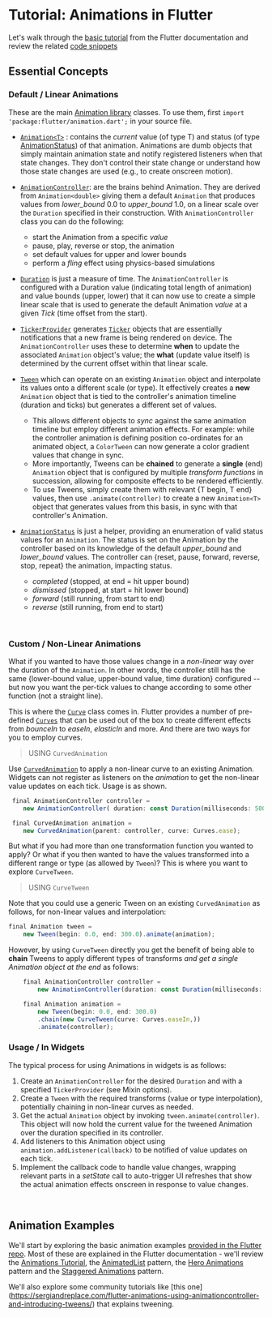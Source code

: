 # Tutorial: Animations in Flutter

Let's walk through the [basic tutorial](https://flutter.io/tutorials/animation) from the Flutter documentation and review the related [code snippets](https://github.com/flutter/website/tree/master/src/_includes/code/animation)



## Essential Concepts

### Default / Linear Animations

These are the main [Animation library](https://docs.flutter.io/flutter/animation/animation-library.html) classes. 
To use them, first  ```import 'package:flutter/animation.dart';``` in your source file.
 
  * [```Animation<T>```](https://docs.flutter.io/flutter/animation/Animation-class.html) :  contains the _current_ value (of type T) and  status (of type [AnimationStatus](https://docs.flutter.io/flutter/animation/AnimationStatus-class.html)) of that animation. Animations are dumb objects that simply maintain animation state and notify registered listeners when that state changes. They don't control their state change or understand how those state changes are used (e.g., to create onscreen motion).

  * [```AnimationController```](https://docs.flutter.io/flutter/animation/AnimationController-class.html): are the brains behind Animation. They are derived from ```Animation<double>``` giving them a default ```Animation``` that produces values from *lower_bound* 0.0 to *upper_bound* 1.0, on a linear scale over the ```Duration``` specified in their construction. With ```AnimationController``` class you can do the following:
    * start the Animation from a specific _value_
    * pause, play, reverse or stop, the animation
    * set default values for upper and lower bounds 
    * perform a _fling_ effect using physics-based simulations

  * [```Duration```](https://docs.flutter.io/flutter/dart-core/Duration-class.html) is just a measure of time. The ```AnimationController``` is configured with a Duration value (indicating total length of animation) and value bounds (upper, lower) that it can now use to create a simple linear scale that is used to generate the default Animation _value_ at a given _Tick_ (time offset from the start).

  * [```TickerProvider```](https://docs.flutter.io/flutter/scheduler/TickerProvider-class.html) generates [```Ticker```](https://docs.flutter.io/flutter/scheduler/Ticker-class.html) objects that are essentially notifications that a new frame is being rendered on device. The ```AnimationController``` uses these to determine **when** to update the associated ```Animation``` object's value; the **what** (update value itself) is determined by the current offset within that linear scale. 

  * [```Tween```](https://docs.flutter.io/flutter/animation/Tween-class.html) which can operate on an existing ```Animation``` object and interpolate its values onto a different scale (or type). It effectively creates a **new** ```Animation``` object that is tied to the controller's animation timeline (duration and ticks) but generates a different set of values. 
    * This allows different objects to _sync_ against the same animation timeline but employ different animation effects. For example: while the controller animation is defining position co-ordinates for an animated object, a ```ColorTween``` can now generate a color gradient values that change in sync. 
    * More importantly, Tweens can be **chained** to generate a **single** (end) ```Animation``` object that is configured by multiple _transform functions_ in succession, allowing for composite effects to be rendered efficiently.
    * To use Tweens, simply create them with relevant {T begin, T end} values, then use ```.animate(controller)``` to create a new ```Animation<T>``` object that generates values from this basis, in sync with that controller's Animation.

  * [```AnimationStatus```](https://docs.flutter.io/flutter/animation/AnimationStatus-class.html) is just a helper, providing an enumeration of valid status values for an ```Animation```. The status is set on the Animation by the controller based on its knowledge of the default *upper_bound* and *lower_bound* values. The controller can {reset, pause, forward, reverse, stop, repeat} the animation, impacting status.
    * _completed_ (stopped, at end = hit upper bound)
    * _dismissed_ (stopped, at start = hit lower bound)
    * _forward_ (still running, from start to end)
    * _reverse_ (still running, from end to start)

<br/>

### Custom / Non-Linear Animations

  What if you wanted to have those values change in a _non-linear_ way over the duration of the ```Animation```. In other words, the controller still has the same {lower-bound value, upper-bound value, time duration} configured -- but now you want the per-tick values to change according to some other function (not a straight line).

  This is where the [```Curve```](https://docs.flutter.io/flutter/animation/Curve-class.html) class comes in. Flutter provides a number of pre-defined [```Curves```](https://docs.flutter.io/flutter/animation/Curves-class.html) that can be used out of the box to create different effects from _bounceIn_ to _easeIn_, _elasticIn_ and more. And there are two ways for you to employ curves.

> USING ```CurvedAnimation```

Use [```CurvedAnimation```](https://docs.flutter.io/flutter/animation/CurvedAnimation-class.html) to apply a non-linear curve to an existing Animation. Widgets can not register as listeners on the _animation_ to get the non-linear value updates on each tick. Usage is as shown. 

```js
 final AnimationController controller =
    new AnimationController( duration: const Duration(milliseconds: 500), .. );

 final CurvedAnimation animation =
    new CurvedAnimation(parent: controller, curve: Curves.ease);
```

But what if you had more than one transformation function you wanted to apply? Or what if you then wanted to have the values transformed into a different range or type (as allowed by ```Tween```)? This is where you want to explore ```CurveTween```.

> USING ```CurveTween```

Note that you could use a generic Tween on an existing ```CurvedAnimation``` as follows, for non-linear values and interpolation:

```js
final Animation tween = 
    new Tween(begin: 0.0, end: 300.0).animate(animation);
```

However, by using ```CurveTween``` directly you get the benefit of being able to **chain** Tweens to apply different types of transforms _and get a single Animation object at the end_ as follows:

```js
    final AnimationController controller =
        new AnimationController(duration: const Duration(milliseconds: 500), ..);

    final Animation animation = 
        new Tween(begin: 0.0, end: 300.0)
        .chain(new CurveTween(curve: Curves.easeIn,))
        .animate(controller);
```

### Usage / In Widgets

The typical process for using Animations in widgets is as follows:

1. Create an ```AnimationController``` for the desired ```Duration``` and with a specified ```TickerProvider``` (see Mixin options).
2. Create a ```Tween``` with the required transforms (value or type interpolation), potentially chaining in non-linear curves as needed.
3. Get the actual ```Animation``` object by invoking ```tween.animate(controller)```. This object will now hold the current value for the tweened Animation over the duration specified in its controller.
4. Add listeners to this Animation object using ```animation.addListener(callback)``` to be notified of value updates on each tick.
5. Implement the callback code to handle value changes, wrapping relevant parts in a _setState_ call to auto-trigger UI refreshes that show the actual animation effects onscreen in response to value changes.

<br/>

## Animation Examples

We'll start by exploring the basic animation examples [provided in the Flutter repo](https://github.com/flutter/website/tree/master/src/_includes/code/animation). Most of these are explained in the Flutter documentation - we'll review the [Animations Tutorial](https://flutter.io/tutorials/animation/), the [AnimatedList](https://flutter.io/catalog/samples/animated-list/) pattern, the [Hero Animations](https://flutter.io/animations/hero-animations/) pattern and the [Staggered Animations](https://flutter.io/animations/staggered-animations/) pattern.

We'll also explore some community tutorials like [this one] (https://sergiandreplace.com/flutter-animations-using-animationcontroller-and-introducing-tweens/) that explains tweening.
